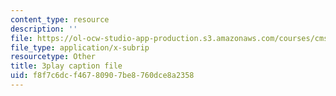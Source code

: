 ```yaml
---
content_type: resource
description: ''
file: https://ol-ocw-studio-app-production.s3.amazonaws.com/courses/cms-608-game-design-spring-2014/f8f7c6dcf46780907be8760dce8a2358_1506646.srt
file_type: application/x-subrip
resourcetype: Other
title: 3play caption file
uid: f8f7c6dc-f467-8090-7be8-760dce8a2358
---
```

